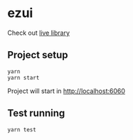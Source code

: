 # ezui
Check out [live library](https://yngrdyn.github.io/ezui/)

## Project setup

```
yarn
yarn start
```

Project will start in [http://localhost:6060](http://localhost:6060)

## Test running

```
yarn test
```